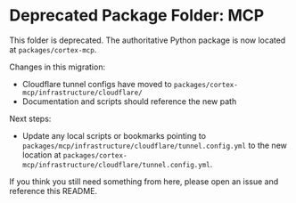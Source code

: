 # Deprecated Package Folder: MCP

This folder is deprecated. The authoritative Python package is now located at `packages/cortex-mcp`.

Changes in this migration:

- Cloudflare tunnel configs have moved to `packages/cortex-mcp/infrastructure/cloudflare/`
- Documentation and scripts should reference the new path

Next steps:

- Update any local scripts or bookmarks pointing to `packages/mcp/infrastructure/cloudflare/tunnel.config.yml` to the new location at `packages/cortex-mcp/infrastructure/cloudflare/tunnel.config.yml`.

If you think you still need something from here, please open an issue and reference this README.
